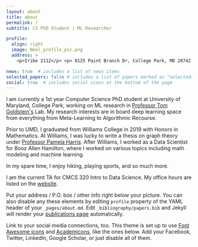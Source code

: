 ```yaml
---
layout: about
title: about
permalink: /
subtitle: CS PhD Student | ML Researcher

profile:
  align: right
  image: Neel_profile_pic.png
  address: >
    <p>Iribe 2112</p> <p> 8125 Paint Branch Dr, College Park, MD 20742 </p>

news: true  # includes a list of news items
selected_papers: false # includes a list of papers marked as "selected={true}"
social: true  # includes social icons at the bottom of the page
---
```

I am currently a 1st year Computer Science PhD student at University of Maryland, College Park, working on ML research in [Professor Tom Goldstein's](https://www.cs.umd.edu/~tomg/) Lab. My research interests are in board deep learning space from everything from Meta-Learning to Algorithmic Recourse. 

Prior to UMD, I graduated from Williams College in 2019 with Honors in Mathematics. At Williams, I was lucky to write a  thesis on graph theory under [Professor Pamela Harris](https://www.pamelaeharris.com/). After Williams, I worked as a Data Scientist for Booz Allen Hamilton, where I worked on various topics including math modeling and machine learning.

In my spare time, I enjoy hiking, playing sports, and so much more.

I am the current TA for CMCS 320 Intro to Data Science. My office hours are listed on the [website](https://cmsc320.github.io/).

Put your address / P.O. box / other info right below your picture. You can also disable any these elements by editing `profile` property of the YAML header of your `_pages/about.md`. Edit `_bibliography/papers.bib` and Jekyll will render your [publications page](/al-folio/publications/) automatically.

Link to your social media connections, too. This theme is set up to use [Font Awesome icons](http://fortawesome.github.io/Font-Awesome/) and [Academicons](https://jpswalsh.github.io/academicons/), like the ones below. Add your Facebook, Twitter, LinkedIn, Google Scholar, or just disable all of them.
